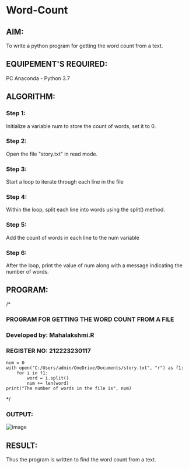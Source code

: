 # Word-Count
## AIM:
To write a python program for getting the word count from a text.
## EQUIPEMENT'S REQUIRED: 
PC
Anaconda - Python 3.7
## ALGORITHM: 
### Step 1:
Initialize a variable num to store the count of words, set it to 0.
### Step 2: 
 Open the file "story.txt" in read mode.
### Step 3: 
Start a loop to iterate through each line in the file
### Step 4:  
Within the loop, split each line into words using the split() method.
### Step 5: 
Add the count of words in each line to the num variable
### Step 6: 
After the loop, print the value of num along with a message indicating the number of words.
## PROGRAM:
/*
### PROGRAM FOR GETTING THE WORD COUNT FROM A FILE
### Developed by: Mahalakshmi.R
### REGISTER NO: 212223230117

```
num = 0
with open("C:/Users/admin/OneDrive/Documents/story.txt", "r") as f1:
    for i in f1:
        word = i.split()
        num += len(word)
print("The number of words in the file is", num)
```
*/
### OUTPUT:
![image](https://github.com/divya280/Word-Count/assets/82276099/5a937bc9-e748-4151-be85-7105cdba7bcf)

## RESULT:
Thus the program is written to find the word count from a text.
